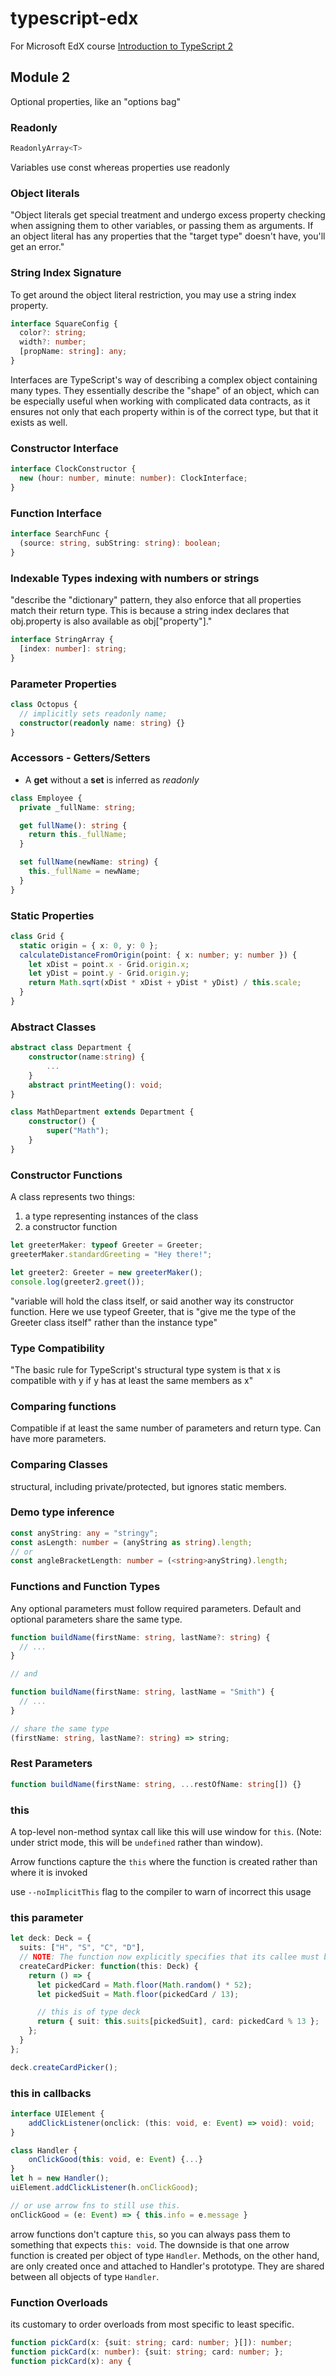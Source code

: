 # typescript-edx

For Microsoft EdX course [Introduction to TypeScript 2](https://courses.edx.org/courses/course-v1:Microsoft+DEV273x+2T2018/course/)

## Module 2

Optional properties, like an "options bag"

### Readonly

```typescript
ReadonlyArray<T>
```

Variables use const whereas properties use readonly

### Object literals

"Object literals get special treatment and undergo excess property checking when assigning them to other variables, or passing them as arguments. If an object literal has any properties that the "target type" doesn't have, you'll get an error."

### String Index Signature

To get around the object literal restriction, you may use a string index property.

```typescript
interface SquareConfig {
  color?: string;
  width?: number;
  [propName: string]: any;
}
```

Interfaces are TypeScript's way of describing a complex object containing many types. They essentially describe the "shape" of an object, which can be especially useful when working with complicated data contracts, as it ensures not only that each property within is of the correct type, but that it exists as well.

### Constructor Interface

```typescript
interface ClockConstructor {
  new (hour: number, minute: number): ClockInterface;
}
```

### Function Interface

```typescript
interface SearchFunc {
  (source: string, subString: string): boolean;
}
```

### Indexable Types indexing with numbers or strings

"describe the "dictionary" pattern, they also enforce that all properties match their return type. This is because a string index declares that obj.property is also available as obj["property"]."

```typescript
interface StringArray {
  [index: number]: string;
}
```

### Parameter Properties

```typescript
class Octopus {
  // implicitly sets readonly name;
  constructor(readonly name: string) {}
}
```

### Accessors - Getters/Setters

- A **get** without a **set** is inferred as _readonly_

```typescript
class Employee {
  private _fullName: string;

  get fullName(): string {
    return this._fullName;
  }

  set fullName(newName: string) {
    this._fullName = newName;
  }
}
```

### Static Properties

```typescript
class Grid {
  static origin = { x: 0, y: 0 };
  calculateDistanceFromOrigin(point: { x: number; y: number }) {
    let xDist = point.x - Grid.origin.x;
    let yDist = point.y - Grid.origin.y;
    return Math.sqrt(xDist * xDist + yDist * yDist) / this.scale;
  }
}
```

### Abstract Classes

```typescript
abstract class Department {
    constructor(name:string) {
        ...
    }
    abstract printMeeting(): void;
}

class MathDepartment extends Department {
    constructor() {
        super("Math");
    }
}
```

### Constructor Functions

A class represents two things:

1. a type representing instances of the class
1. a constructor function

```typescript
let greeterMaker: typeof Greeter = Greeter;
greeterMaker.standardGreeting = "Hey there!";

let greeter2: Greeter = new greeterMaker();
console.log(greeter2.greet());
```

"variable will hold the class itself, or said another way its constructor function. Here we use typeof Greeter, that is "give me the type of the Greeter class itself" rather than the instance type"

### Type Compatibility

"The basic rule for TypeScript's structural type system is that x is compatible with y if y has at least the same members as x"

### Comparing functions

Compatible if at least the same number of parameters and return type. Can have more parameters.

### Comparing Classes

structural, including private/protected, but ignores static members.

### Demo type inference

```typescript
const anyString: any = "stringy";
const asLength: number = (anyString as string).length;
// or
const angleBracketLength: number = (<string>anyString).length;
```

### Functions and Function Types

Any optional parameters must follow required parameters. Default and optional parameters share the same type.

```typescript
function buildName(firstName: string, lastName?: string) {
  // ...
}

// and

function buildName(firstName: string, lastName = "Smith") {
  // ...
}

// share the same type
(firstName: string, lastName?: string) => string;
```

### Rest Parameters

```typescript
function buildName(firstName: string, ...restOfName: string[]) {}
```

### this

A top-level non-method syntax call like this will use window for `this`. (Note: under strict mode, this will be `undefined` rather than window).

Arrow functions capture the `this` where the function is created rather than where it is invoked

use `--noImplicitThis` flag to the compiler to warn of incorrect this usage

### this parameter

```typescript
let deck: Deck = {
  suits: ["H", "S", "C", "D"],
  // NOTE: The function now explicitly specifies that its callee must be of type Deck
  createCardPicker: function(this: Deck) {
    return () => {
      let pickedCard = Math.floor(Math.random() * 52);
      let pickedSuit = Math.floor(pickedCard / 13);

      // this is of type deck
      return { suit: this.suits[pickedSuit], card: pickedCard % 13 };
    };
  }
};

deck.createCardPicker();
```

### this in callbacks

```typescript
interface UIElement {
    addClickListener(onclick: (this: void, e: Event) => void): void;
}

class Handler {
    onClickGood(this: void, e: Event) {...}
}
let h = new Handler();
uiElement.addClickListener(h.onClickGood);

// or use arrow fns to still use this.
onClickGood = (e: Event) => { this.info = e.message }
```

arrow functions don't capture `this`, so you can always pass them to something that expects `this: void`. The downside is that one arrow function is created per object of type `Handler`. Methods, on the other hand, are only created once and attached to Handler's prototype. They are shared between all objects of type `Handler`.

### Function Overloads

its customary to order overloads from most specific to least specific.

```typescript
function pickCard(x: {suit: string; card: number; }[]): number;
function pickCard(x: number): {suit: string; card: number; };
function pickCard(x): any {
```

